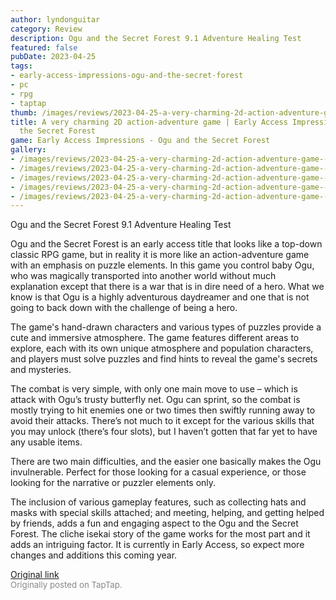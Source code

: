 ```yaml
---
author: lyndonguitar
category: Review
description: Ogu and the Secret Forest 9.1 Adventure Healing Test
featured: false
pubDate: 2023-04-25
tags:
- early-access-impressions-ogu-and-the-secret-forest
- pc
- rpg
- taptap
thumb: /images/reviews/2023-04-25-a-very-charming-2d-action-adventure-game--early-access-impressions---ogu-and-the-secret-f-0.avif
title: A very charming 2D action-adventure game | Early Access Impressions - Ogu and
  the Secret Forest
game: Early Access Impressions - Ogu and the Secret Forest
gallery:
- /images/reviews/2023-04-25-a-very-charming-2d-action-adventure-game--early-access-impressions---ogu-and-the-secret-f-0.avif
- /images/reviews/2023-04-25-a-very-charming-2d-action-adventure-game--early-access-impressions---ogu-and-the-secret-f-1.avif
- /images/reviews/2023-04-25-a-very-charming-2d-action-adventure-game--early-access-impressions---ogu-and-the-secret-f-2.avif
- /images/reviews/2023-04-25-a-very-charming-2d-action-adventure-game--early-access-impressions---ogu-and-the-secret-f-3.avif
- /images/reviews/2023-04-25-a-very-charming-2d-action-adventure-game--early-access-impressions---ogu-and-the-secret-f-4.avif
---
```

Ogu and the Secret Forest
9.1
Adventure
Healing
Test

Ogu and the Secret Forest is an early access title that looks like a top-down classic RPG game, but in reality it is more like an action-adventure game with an emphasis on puzzle elements. In this game you control baby Ogu, who was magically transported into another world without much explanation except that there is a war that is in dire need of a hero. What we know is that Ogu is a highly adventurous daydreamer and one that is not going to back down with the challenge of being a hero.

The game's hand-drawn characters and various types of puzzles provide a cute and immersive atmosphere. The game features different areas to explore, each with its own unique atmosphere and population characters, and players must solve puzzles and find hints to reveal the game's secrets and mysteries.

The combat is very simple, with only one main move to use – which is attack with Ogu’s trusty butterfly net. Ogu can sprint, so the combat is mostly trying to hit enemies one or two times then swiftly running away to avoid their attacks. There’s not much to it except for the various skills that you may unlock (there’s four slots), but I haven’t gotten that far yet to have any usable items.

There are two main difficulties, and the easier one basically makes the Ogu invulnerable. Perfect for those looking for a casual experience, or those looking for the narrative or puzzler elements only.

The inclusion of various gameplay features, such as collecting hats and masks with special skills attached; and meeting, helping, and getting helped by friends, adds a fun and engaging aspect to the Ogu and the Secret Forest. The cliche isekai story of the game works for the most part and it adds an intriguing factor. It is currently in Early Access, so expect more changes and additions this coming year.

[Original link](https://www.taptap.io/post/5238624)<br><span style="font-size: 0.95em; color: #888;">Originally posted on TapTap.</span>